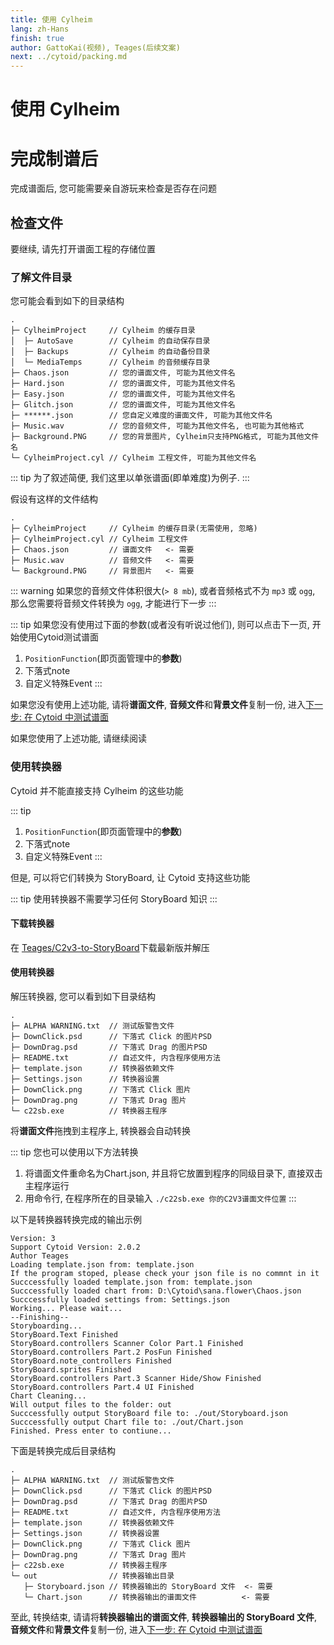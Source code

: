 ```yaml
---
title: 使用 Cylheim
lang: zh-Hans
finish: true
author: GattoKai(视频), Teages(后续文案)
next: ../cytoid/packing.md
---
```

# 使用 Cylheim

<BilibiliPlayer
  aid="798679631"
  bvid="BV1Ly4y1m7Np"
  cid="283509706"
/>

# 完成制谱后

完成谱面后, 您可能需要亲自游玩来检查是否存在问题

## 检查文件

要继续, 请先打开谱面工程的存储位置

### 了解文件目录

您可能会看到如下的目录结构
```
.
├─ CylheimProject     // Cylheim 的缓存目录
│  ├─ AutoSave        // Cylheim 的自动保存目录
│  ├─ Backups         // Cylheim 的自动备份目录
│  └─ MediaTemps      // Cylheim 的音频缓存目录
├─ Chaos.json         // 您的谱面文件, 可能为其他文件名
├─ Hard.json          // 您的谱面文件, 可能为其他文件名
├─ Easy.json          // 您的谱面文件, 可能为其他文件名
├─ Glitch.json        // 您的谱面文件, 可能为其他文件名
├─ ******.json        // 您自定义难度的谱面文件, 可能为其他文件名
├─ Music.wav          // 您的音频文件, 可能为其他文件名, 也可能为其他格式
├─ Background.PNG     // 您的背景图片, Cylheim只支持PNG格式, 可能为其他文件名
└─ CylheimProject.cyl // Cylheim 工程文件, 可能为其他文件名
```

::: tip
为了叙述简便, 我们这里以单张谱面(即单难度)为例子. 
:::

假设有这样的文件结构
```
.
├─ CylheimProject     // Cylheim 的缓存目录(无需使用, 忽略)
├─ CylheimProject.cyl // Cylheim 工程文件
├─ Chaos.json         // 谱面文件   <- 需要
├─ Music.wav          // 音频文件   <- 需要
└─ Background.PNG     // 背景图片   <- 需要
```

::: warning
如果您的音频文件体积很大(`> 8 mb`), 或者音频格式不为 `mp3` 或 `ogg`, 那么您需要将音频文件转换为 `ogg`, 才能进行下一步
:::

::: tip
如果您没有使用过下面的参数(或者没有听说过他们), 则可以点击下一页, 开始使用Cytoid测试谱面
1. `PositionFunction`(即页面管理中的**参数**)
2. 下落式note 
3. 自定义特殊Event
:::

如果您没有使用上述功能, 请将**谱面文件**, **音频文件**和**背景文件**复制一份, 进入[下一步: 在 Cytoid 中测试谱面](../cytoid/packing.md)

如果您使用了上述功能, 请继续阅读

### 使用转换器

Cytoid 并不能直接支持 Cylheim 的这些功能

::: tip
1. `PositionFunction`(即页面管理中的**参数**)
2. 下落式note 
3. 自定义特殊Event
:::

但是, 可以将它们转换为 StoryBoard, 让 Cytoid 支持这些功能

::: tip
使用转换器不需要学习任何 StoryBoard 知识
:::

#### 下载转换器

在 [Teages/C2v3-to-StoryBoard](https://github.com/Teages/C2v3-to-StoryBoard/releases)下载最新版并解压

#### 使用转换器

解压转换器, 您可以看到如下目录结构
```
.
├─ ALPHA WARNING.txt  // 测试版警告文件
├─ DownClick.psd      // 下落式 Click 的图片PSD
├─ DownDrag.psd       // 下落式 Drag 的图片PSD
├─ README.txt         // 自述文件, 内含程序使用方法
├─ template.json      // 转换器依赖文件
├─ Settings.json      // 转换器设置
├─ DownClick.png      // 下落式 Click 图片
├─ DownDrag.png       // 下落式 Drag 图片
└─ c22sb.exe          // 转换器主程序
```

将**谱面文件**拖拽到主程序上, 转换器会自动转换

::: tip
您也可以使用以下方法转换
1. 将谱面文件重命名为Chart.json, 并且将它放置到程序的同级目录下, 直接双击主程序运行
2. 用命令行, 在程序所在的目录输入 `./c22sb.exe 你的C2V3谱面文件位置`
:::

以下是转换器转换完成的输出示例
```
Version: 3
Support Cytoid Version: 2.0.2
Author Teages
Loading template.json from: template.json
If the program stoped, please check your json file is no commnt in it
Succcessfully loaded template.json from: template.json
Succcessfully loaded chart from: D:\Cytoid\sana.flower\Chaos.json
Succcessfully loaded settings from: Settings.json
Working... Please wait...
--Finishing--
Storyboarding...
StoryBoard.Text Finished
StoryBoard.controllers Scanner Color Part.1 Finished
StoryBoard.controllers Part.2 PosFun Finished
StoryBoard.note_controllers Finished
StoryBoard.sprites Finished
StoryBoard.controllers Part.3 Scanner Hide/Show Finished
StoryBoard.controllers Part.4 UI Finished
Chart Cleaning...
Will output files to the folder: out
Succcessfully output StoryBoard file to: ./out/Storyboard.json
Succcessfully output Chart file to: ./out/Chart.json
Finished. Press enter to contiune...
```

下面是转换完成后目录结构
```
.
├─ ALPHA WARNING.txt  // 测试版警告文件
├─ DownClick.psd      // 下落式 Click 的图片PSD
├─ DownDrag.psd       // 下落式 Drag 的图片PSD
├─ README.txt         // 自述文件, 内含程序使用方法
├─ template.json      // 转换器依赖文件
├─ Settings.json      // 转换器设置
├─ DownClick.png      // 下落式 Click 图片
├─ DownDrag.png       // 下落式 Drag 图片
├─ c22sb.exe          // 转换器主程序
└─ out                // 转换器输出目录
   ├─ Storyboard.json // 转换器输出的 StoryBoard 文件  <- 需要
   └─ Chart.json      // 转换器输出的谱面文件          <- 需要
```

至此, 转换结束, 请请将**转换器输出的谱面文件**, **转换器输出的 StoryBoard 文件**, **音频文件**和**背景文件**复制一份, 进入[下一步: 在 Cytoid 中测试谱面](../cytoid/packing.md)